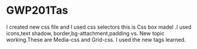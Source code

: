 # GWP201Tas
I created new css file and I used css selectors
this is Css box madel .I used icons,text shadow, border,bg-attachment,padding vs.
New topic working.These are  Media-css and Grid-css. I used the new tags learned.
